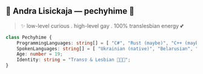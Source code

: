 ## 🌙 Andra Lisickaja — pechyhime 🍓

> ✨ low-level curious . high-level gay . 100% translesbian energy 💕

```ts
class Pechyhime {
    ProgrammingLanguages: string[] = [ "C#", "Rust (maybe)", "C++ (maybe)"];
    SpokenLanguages: string[] = [ "Ukrainian (native)", "Belarusian", "English", "Esperanto", "Norwegian" ];
    Age: number = 19;
    Identity: string = "Trans♀ & Lesbian 🏳️‍⚧️💖";
}

